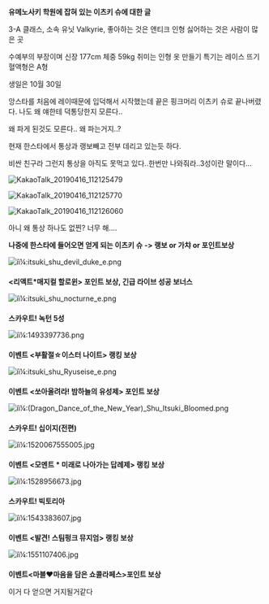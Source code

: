

**유메노사키 학원에 잡혀 있는 이츠키 슈에 대한 글**

3-A 클래스, 소속 유닛 Valkyrie,  좋아하는 것은 앤티크 인형 싫어하는 것은 사람이 많은 곳

수예부의 부장이며 신장 177cm 체중 59kg 취미는 인형 옷 만들기 특기는 레이스 뜨기 혈액형은 A형

생일은 10월 30일

앙스타를 처음에 레이때문에 입덕해서 시작했는데 끝은 핑크머리 이츠키 슈로 끝나버렸다. 나도 왜 얘한테 덕통당한지 모른다..

왜 파게 된것도 모른다.. 왜 파는거지..?

현재 한스타에서 통상과 랭보빼고 전부 데리고 있는듯 하다.

비싼 친구라 그런지 통상을 아직도 못먹고 있다..한번만 나와줘라..3성이란 말이다...

![KakaoTalk_20190416_112125479](https://user-images.githubusercontent.com/49223403/56191597-99381c00-6067-11e9-9a0a-8ad47bc79db6.jpg)

![KakaoTalk_20190416_112125770](https://user-images.githubusercontent.com/49223403/56191598-99381c00-6067-11e9-822e-995a9e2b0624.jpg)

![KakaoTalk_20190416_112126060](https://user-images.githubusercontent.com/49223403/56191599-99381c00-6067-11e9-9018-85cfc4eaff3f.jpg)

아니 왜 통상 하나도 없찐? 너무 해....

**나중에 한스타에 들어오면 얻게 되는 이츠키 슈** **-> 랭보 or 가챠 or 포인트보상**

![íì¼:itsuki_shu_devil_duke_e.png](https://w.namu.la/s/dad9c5fdd056bcb8ceec34aec185f30ff284223dfa596e30ea7edccc050769ded8751d4afd36c04a1aaf64398a4ea1adfde49c800dadd8a502cb168aeb69fef57b9ad02ef9aee6b455752dc27fe9273071c96e3e1e0f3f275aaa3b6f914f3e43)

**<리액트*매지컬 할로윈> 포인트 보상, 긴급 라이브 성공 보너스**

![íì¼:itsuki_shu_nocturne_e.png](https://w.namu.la/s/a7bbb414c47165822885a1a952d47782d46df9717a4713b1617b763d2ab88544bcd1fe77c5fe31b2ca9b48a6e579426838c9fa626f70e20580fc1f85bfbce0c0911515d31229012a56252e03d2b59fc0720179bbcc0847a548b5084b87c17b78)

**스카우트! 녹턴 5성**

![íì¼:1493397736.png](https://w.namu.la/s/6eeadf287d5f571b66f7d6dd0afafe34e0d01d3a058a037e8328e41fb7d47c5cd351a522a81a03bca6b4dd60dfa3e7ac5fde3a689bc206ad4d797b7cdc79d7756710c696e9ff3dad2e518f5e882eaa0bf1331a6a7946ff21b7a990c334f94cc7)

**이벤트 <부활절☆이스터 나이트> 랭킹 보상**

![íì¼:itsuki_shu_Ryuseise_e.png](https://w.namu.la/s/9908e2900b6a1525f759abd934a67c12b4870021fb35143df510dc5f2eeff6c72885e880297eb3a06dec1169ad6719e27e555d6e0343a47a5f15ff601a3f9ec58622fe6108987d6ac15f3ff7c4ed166c2c2a701b677b219ac14a3d6d928d9656)

**이벤트 <쏘아올려라! 밤하늘의 유성제> 포인트 보상**

![íì¼:(Dragon_Dance_of_the_New_Year)_Shu_Itsuki_Bloomed.png](https://w.namu.la/s/ebb6d3277127a2b78c8f9f90ea4f1d420a23d81dc86061677a8b14e7e81a92eda93a7f4d186bffdaf7b36ade9594dacd4bf79004acc6fcb9fb849b83c5598aaf5f44456719815ef5b46be461b7c16c221764ef6f6c59fa23df42a164bda46c1e)

**스카우트! 십이지(전편)**

![íì¼:1520067555005.jpg](https://w.namu.la/s/2bc0532a0c5df476060d4812580bb757e4010be92dc3bb93c7df7f9f6ffcd86f3905481fed63a66e9a51134ec296f1d14d584c34d7920253d0703a871da5560f628f0c5e4f86777eba15ceda2197618421b14d8f0955c5a8bf60603e1ee16d38)

**이벤트 <모멘트 * 미래로 나아가는 답례제> 랭킹 보상**

![íì¼:1528956673.jpg](https://w.namu.la/s/bc94b6c88a46a1757f8160ffc990d625bbf60f65e5f0b02552ab12dba614126053efcaeabea45d429ff7ff06967d0ebf1eac90d1c41761a68700ae7ef5725ba031625bb859b3d713676e259d564b0c285f516d7060abb0eca761a4d54b4f00fa)

**스카우트! 빅토리아**

![íì¼:1543383607.jpg](https://w.namu.la/s/ffe7c8ddb59d9220987a4f1f907e5bfd43ac5c7df315f0d456624dccdba46647b269473fd9ddea03814410fcd6e7a00f30a3ad6198973431fc0aba96555819e052af1960e53f9a2a538ab57d4e072d93ed41a4d7b060899d195b30f047e2e8c4)

**이벤트 <발견! 스팀펑크 뮤지엄> 랭킹 보상**

![íì¼:1551107406.jpg](https://w.namu.la/s/ba3761cbd2fd2189030d96bea464ed18077d90c6268471ba539fadcfb21da0e01ff19789c99e457eaf58e01227dac1619262992dbaa95696dfbdfc4d11064e7fef425ad97be9681b3b2eb8a997b39b9f483be7454410dd85617008e06d315a7e)

**이벤트<마블♥마음을 담은 쇼콜라페스>포인트 보상**

이거 다 얻으면 거지될거같다
